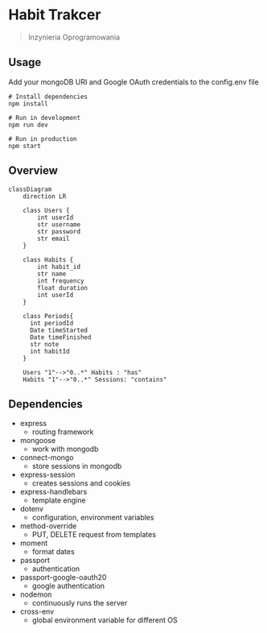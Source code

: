 # Habit Trakcer
> Inzynieria Oprogramowania

## Usage

Add your mongoDB URI and Google OAuth credentials to the config.env file

```
# Install dependencies
npm install

# Run in development
npm run dev

# Run in production
npm start
```

## Overview

```mermaid
classDiagram
    direction LR

    class Users {
        int userId
        str username
        str password
        str email
    }

    class Habits {
        int habit_id
        str name
        int frequency
        float duration
        int userId
    }
    
    class Periods{
      int periodId
      Date timeStarted
      Date timeFinished
      str note
      int habitId
    }

    Users "1"-->"0..*" Habits : "has"
    Habits "1"-->"0..*" Sessions: "contains"
```

## Dependencies
- express
    - routing framework
- mongoose
    - work with mongodb
- connect-mongo
    - store sessions in mongodb
- express-session
    - creates sessions and cookies
- express-handlebars
    - template engine
- dotenv
    - configuration, environment variables
- method-override
    - PUT, DELETE request from templates
- moment
    - format dates
- passport
    - authentication
- passport-google-oauth20
    - google authentication
- nodemon
    - continuously runs the server
- cross-env
    - global environment variable for different OS